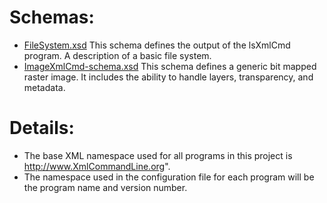 # Schemas: #

  * [FileSystem.xsd](http://code.google.com/p/xml-command-line/source/browse/schemas/FileSystem.xsd) This schema defines the output of the lsXmlCmd program. A description of a basic file system.
  * [ImageXmlCmd-schema.xsd](http://code.google.com/p/xml-command-line/source/browse/schemas/ImageXmlCmd-schema.xsd) This schema defines a generic bit mapped raster image. It includes the ability to handle layers, transparency, and metadata.


# Details: #

  * The base XML namespace used for all programs in this project is http://www.XmlCommandLine.org".
  * The namespace used in the configuration file for each program will be the program name and version number.